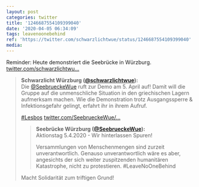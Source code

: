 ```yaml
---
layout: post
categories: twitter
title: '1246687554109399040'
date: '2020-04-05 06:34:09'
tags: leavenoonebehind
ref: 'https://twitter.com/schwarzlichtwue/status/1246687554109399040'
media:
---
```

Reminder: Heute demonstriert die Seebrücke in Würzburg. [twitter.com/schwarzlichtwu…](https://twitter.com/schwarzlichtwue/status/1244692538411356160) 
> <b>Schwarzlicht Würzburg ([@schwarzlichtwue](https://twitter.com/schwarzlichtwue)):</b>  
>Die [@SeebrueckeWue](https://twitter.com/SeebrueckeWue) ruft zur Demo am 5. April auf! Damit will die Gruppe auf die unmenschliche Situation in den griechischen Lagern aufmerksam machen. Wie die Demonstration trotz Ausgangssperre &amp; Infektionsgefahr gelingt, erfahrt ihr in ihrem Aufruf.  
>  
>  
>  
>[#Lesbos](/t/lesbos) [twitter.com/SeebrueckeWue/…](https://twitter.com/SeebrueckeWue/status/1244689156099448832)   
>> <b>Seebrücke Würzburg ([@SeebrueckeWue](https://twitter.com/SeebrueckeWue)):</b>    
>>Aktionstag 5.4.2020 - Wir hinterlassen Spuren!    
>>    
>>    
>>    
>>Versammlungen von Menschenmengen sind zurzeit unverantwortlich. Genauso unverantwortlich wäre es aber, angesichts der sich weiter zuspitzenden humanitären Katastrophe, nicht zu protestieren.  #LeaveNoOneBehind      
>  
>  
>Macht Solidarität zum triftigen Grund!   

